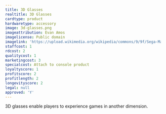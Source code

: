 ```yaml
---
title: 3D Glasses
realtitle: 3D Glasses
cardtype: product
hardwaretype: accessory
image: 3d-glasses.png
imageattribution: Evan Amos
imagelicense: Public domain
imagelink: 'https://upload.wikimedia.org/wikipedia/commons/9/9f/Sega-Masters-Sys-3D-Glasses.jpg'
staffcost: 1
rdcost: 2
qualitycost: 1
marketingcost: 3
specialcost: Attach to console product
loyaltyscore: 1
profitscore: 2
profitlength: 2
longevityscore: 2
legal: null
approved: 'Y'
---
```


3D glasses enable players to experience games in another dimension.
